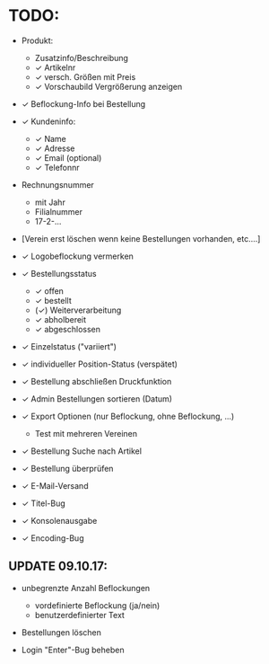 # TODO:

* Produkt:
  * Zusatzinfo/Beschreibung
  * ✓ Artikelnr
  * ✓ versch. Größen mit Preis
  * ✓ Vorschaubild Vergrößerung anzeigen
* ✓ Beflockung-Info bei Bestellung
* ✓ Kundeninfo:
  * ✓ Name
  * ✓ Adresse
  * ✓ Email (optional)
  * ✓ Telefonnr
* Rechnungsnummer
  * mit Jahr
  * Filialnummer
  * 17-2-...
* [Verein erst löschen wenn keine Bestellungen vorhanden, etc....]

* ✓ Logobeflockung vermerken

* ✓ Bestellungsstatus
  * ✓ offen
  * ✓ bestellt
  * (✓) Weiterverarbeitung
  * ✓ abholbereit
  * ✓ abgeschlossen

* ✓ Einzelstatus ("variiert")
* ✓ individueller Position-Status (verspätet)

* ✓ Bestellung abschließen Druckfunktion

* ✓ Admin Bestellungen sortieren (Datum)

* ✓ Export Optionen (nur Beflockung, ohne Beflockung, ...)
  * Test mit mehreren Vereinen

* ✓ Bestellung Suche nach Artikel

* ✓ Bestellung überprüfen

* ✓ E-Mail-Versand

* ✓ Titel-Bug

* ✓ Konsolenausgabe

* ✓ Encoding-Bug

## UPDATE 09.10.17:

* unbegrenzte Anzahl Beflockungen
  * vordefinierte Beflockung (ja/nein)
  * benutzerdefinierter Text

* Bestellungen löschen

* Login "Enter"-Bug beheben
